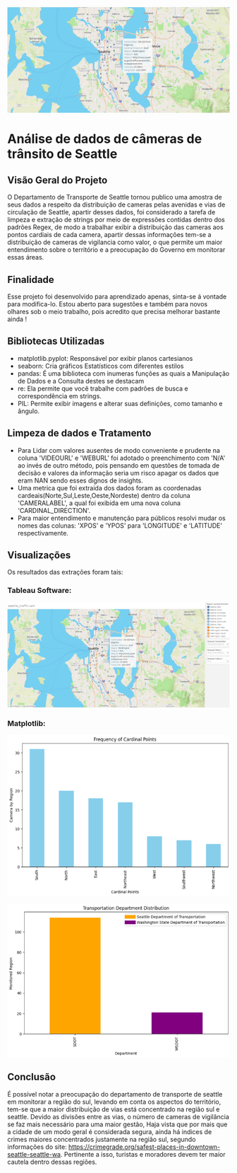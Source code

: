 ![Texto Alternativo](archives_png/map_page-001.png)

# Análise de dados de câmeras de trânsito de Seattle

## Visão Geral do Projeto
O Departamento de Transporte de Seattle tornou publico uma amostra de seus dados a respeito da distribuição de cameras pelas avenidas e vias de circulação de Seattle, apartir desses dados, foi considerado a tarefa de limpeza e extração de strings por meio de expressões contidas dentro dos padrões Regex, de modo a trabalhar exibir a distribuição das cameras aos pontos cardiais de cada camera, apartir dessas informações tem-se a distribuição de cameras de vigilancia como valor, o que permite um maior entendimento sobre o território e a preocupação do Governo em monitorar essas áreas.

## Finalidade 
Esse projeto foi desenvolvido para aprendizado apenas, sinta-se á vontade para modifica-lo. Estou aberto para sugestões e também para novos olhares sob o meio trabalho, pois acredito que precisa melhorar bastante ainda ! 

## Bibliotecas Utilizadas

- matplotlib.pyplot: Responsável por exibir planos cartesianos 
- seaborn: Cria gráficos Estatísticos com diferentes estilos
- pandas: É uma biblioteca com inumeras funções as quais a Manipulação de Dados e a Consulta destes se destacam 
- re: Ela permite que você trabalhe com padrões de busca e correspondência em strings.
- PIL: Permite exibir imagens e alterar suas definições, como tamanho e ângulo. 

## Limpeza de dados e Tratamento

- Para Lidar com valores ausentes de modo conveniente e prudente na coluna 'VIDEOURL' e 'WEBURL' foi adotado o preenchimento com 'N/A' ao invés de outro método, pois pensando em questões de tomada de decisão e valores da informação seria um risco apagar os dados que eram NAN sendo esses dignos de insights.
- Uma metrica que foi extraida dos dados foram as coordenadas cardeais(Norte,Sul,Leste,Oeste,Nordeste) dentro da coluna 'CAMERALABEL', a qual foi exibida em uma nova coluna 'CARDINAL_DIRECTION'.
- Para maior entendimento e manutenção para públicos resolvi mudar os nomes das colunas: 'XPOS' e 'YPOS' para 'LONGITUDE' e 'LATITUDE' respectivamente.

## Visualizações

Os resultados das extrações foram tais:
### Tableau Software:
 ![Texto Alternativo](archives_png/map_page-002.png)

### Matplotlib:
 ![Texto Alternativo](archives_png/frequency_cardinal.png)
 
 ![Texto Alternativo](archives_png/transportation_department.png)


## Conclusão
É possível notar a preocupação do departamento de transporte de seattle em monitorar a região do sul, levando em conta os aspectos do território, tem-se que a maior distribuição de vias está concentrado na região sul e seattle. Devido as divisões entre as vias, o número de cameras de vigilância se faz mais necessário para uma maior gestão, Haja vista que por mais que a cidade de um modo geral é considerada segura, ainda há indices de crimes maiores concentrados justamente na região sul, segundo informações do site: https://crimegrade.org/safest-places-in-downtown-seattle-seattle-wa. Pertinente a isso, turistas e moradores devem ter maior cautela dentro dessas regiões.
